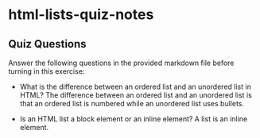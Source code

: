 # html-lists-quiz-notes

## Quiz Questions

Answer the following questions in the provided markdown file before turning in this exercise:

- What is the difference between an ordered list and an unordered list in HTML?
  The difference between an ordered list and an unordered list is that an ordered list is numbered while an unordered list uses bullets.

- Is an HTML list a block element or an inline element?
  A list is an inline element.
